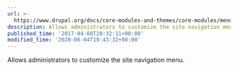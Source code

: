 ```yaml
---
url: >-
  https://www.drupal.org/docs/core-modules-and-themes/core-modules/menu-ui-module
description: Allows administrators to customize the site navigation menu.
published_time: '2017-04-08T20:32:11+00:00'
modified_time: '2020-06-04T19:43:32+00:00'
---
```

Allows administrators to customize the site navigation menu.